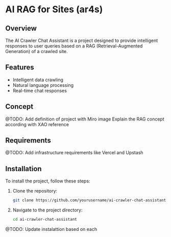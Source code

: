# AI RAG for Sites (ar4s)

## Overview
The AI Crawler Chat Assistant is a project designed to provide intelligent responses to user queries based on a RAG (Retrieval-Augmented Generation) of a crawled site.

## Features
- Intelligent data crawling
- Natural language processing
- Real-time chat responses

## Concept
@TODO: Add definition of project with Miro image
Explain the RAG concept according with XAO reference

## Requirements
@TODO: Add infrastructure requirements like Vercel and Upstash

## Installation
To install the project, follow these steps:

1. Clone the repository:
    ```bash
    git clone https://github.com/yourusername/ai-crawler-chat-assistant.git
    ```
2. Navigate to the project directory:
    ```bash
    cd ai-crawler-chat-assistant
    ```

@TODO: Update instalattion based on each 
